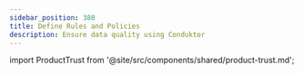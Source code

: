```yaml
---
sidebar_position: 380
title: Define Rules and Policies
description: Ensure data quality using Conduktor
---
```


import ProductTrust from '@site/src/components/shared/product-trust.md';

<ProductTrust />